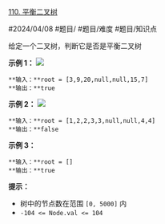 [110. 平衡二叉树](https://leetcode.cn/problems/balanced-binary-tree/)

#2024/04/08 #题目/ #题目/难度 #题目/知识点

给定一个二叉树，判断它是否是平衡二叉树

**示例 1：**
![](https://assets.leetcode.com/uploads/2020/10/06/balance_1.jpg)
```
**输入：**root = [3,9,20,null,null,15,7]
**输出：**true
```

**示例 2：**
![](https://assets.leetcode.com/uploads/2020/10/06/balance_2.jpg)
```
**输入：**root = [1,2,2,3,3,null,null,4,4]
**输出：**false
```

**示例 3：**
```
**输入：**root = []
**输出：**true
```

**提示：**

- 树中的节点数在范围 `[0, 5000]` 内
- `-104 <= Node.val <= 104`
